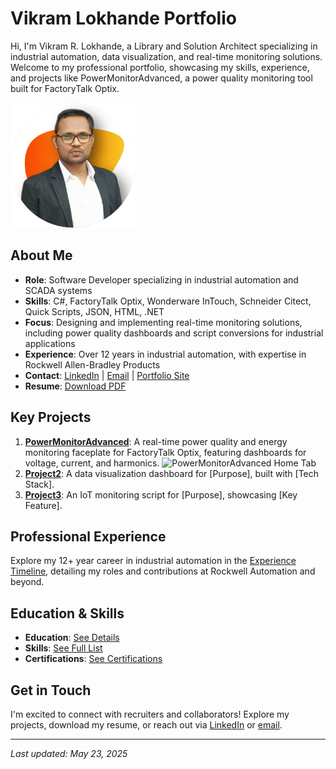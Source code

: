 # Vikram Lokhande Portfolio
Hi, I'm Vikram R. Lokhande, a Library and Solution Architect specializing in industrial automation, data visualization, and real-time monitoring solutions. Welcome to my professional portfolio, showcasing my skills, experience, and projects like PowerMonitorAdvanced, a power quality monitoring tool built for FactoryTalk Optix.

<img src="assets/profile-pic.png" alt="Profile Picture" width="200" />

## About Me
- **Role**: Software Developer specializing in industrial automation and SCADA systems
- **Skills**: C#, FactoryTalk Optix, Wonderware InTouch, Schneider Citect, Quick Scripts, JSON, HTML, .NET
- **Focus**: Designing and implementing real-time monitoring solutions, including power quality dashboards and script conversions for industrial applications
- **Experience**: Over 12 years in industrial automation, with expertise in Rockwell Allen-Bradley Products
- **Contact**: [LinkedIn](https://linkedin.com/in/vikram-lokhande) | [Email](mailto:vikram.lokhande@example.com) | [Portfolio Site](https://yourname.com)
- **Resume**: [Download PDF](assets/resume.pdf)

## Key Projects
1. **[PowerMonitorAdvanced](projects/PowerMonitorAdvanced/README.md)**: A real-time power quality and energy monitoring faceplate for FactoryTalk Optix, featuring dashboards for voltage, current, and harmonics.
   ![PowerMonitorAdvanced Home Tab](assets/powermonitor-home.gif)
2. **[Project2](projects/Project2/README.md)**: A data visualization dashboard for [Purpose], built with [Tech Stack].
3. **[Project3](projects/Project3/README.md)**: An IoT monitoring script for [Purpose], showcasing [Key Feature].

## Professional Experience
Explore my 12+ year career in industrial automation in the [Experience Timeline](experience/timeline.md), detailing my roles and contributions at Rockwell Automation and beyond.

## Education & Skills
- **Education**: [See Details](docs/education.md)
- **Skills**: [See Full List](docs/skills.md)
- **Certifications**: [See Certifications](docs/certifications.md)

## Get in Touch
I'm excited to connect with recruiters and collaborators! Explore my projects, download my resume, or reach out via [LinkedIn](https://linkedin.com/in/yourprofile) or [email](mailto:youremail@example.com).

---
*Last updated: May 23, 2025*
